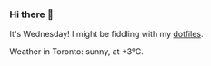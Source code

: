 ### Hi there :wave:

It's Wednesday! I might be fiddling with my [dotfiles](https://github.com/bewuethr/dotfiles).

Weather in Toronto: sunny, at +3°C.
